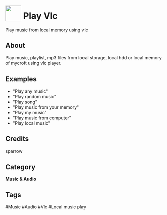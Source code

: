 # <img src="https://raw.githack.com/FortAwesome/Font-Awesome/master/svgs/solid/music.svg" card_color="#FD9E66" width="50" height="50" style="vertical-align:bottom"/> Play Vlc
Play music from local memory using vlc

## About
Play music, playlist, mp3 files from local storage, local hdd or local memory of mycroft using vlc player.

## Examples
* "Play any music"
* "Play random music"
* "Play song"
* "Play music from your memory"
* "Play my music"
* "Play music from computer"
* "Play local music"

## Credits
sparrow

## Category
**Music & Audio**

## Tags
#Music
#Audio
#Vlc
#Local music play


